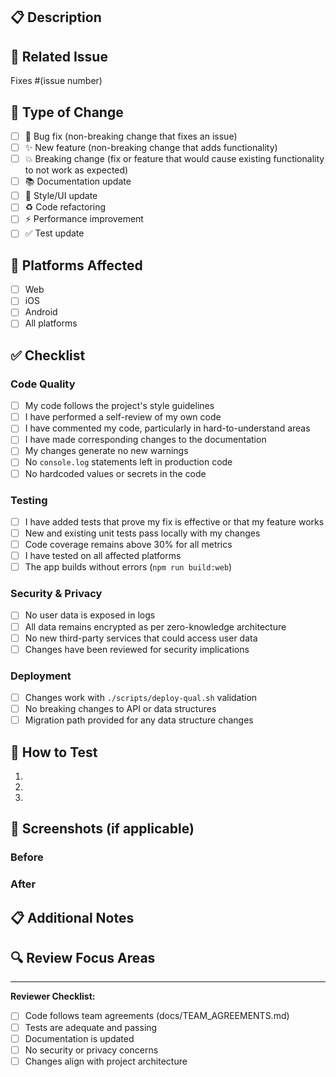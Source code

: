 ## 📋 Description
<!-- Provide a brief description of the changes in this PR -->

## 🎯 Related Issue
<!-- Link to the issue this PR addresses -->
Fixes #(issue number)

## 🔄 Type of Change
- [ ] 🐛 Bug fix (non-breaking change that fixes an issue)
- [ ] ✨ New feature (non-breaking change that adds functionality)
- [ ] 💥 Breaking change (fix or feature that would cause existing functionality to not work as expected)
- [ ] 📚 Documentation update
- [ ] 🎨 Style/UI update
- [ ] ♻️ Code refactoring
- [ ] ⚡ Performance improvement
- [ ] ✅ Test update

## 📱 Platforms Affected
- [ ] Web
- [ ] iOS
- [ ] Android
- [ ] All platforms

## ✅ Checklist

### Code Quality
- [ ] My code follows the project's style guidelines
- [ ] I have performed a self-review of my own code
- [ ] I have commented my code, particularly in hard-to-understand areas
- [ ] I have made corresponding changes to the documentation
- [ ] My changes generate no new warnings
- [ ] No `console.log` statements left in production code
- [ ] No hardcoded values or secrets in the code

### Testing
- [ ] I have added tests that prove my fix is effective or that my feature works
- [ ] New and existing unit tests pass locally with my changes
- [ ] Code coverage remains above 30% for all metrics
- [ ] I have tested on all affected platforms
- [ ] The app builds without errors (`npm run build:web`)

### Security & Privacy
- [ ] No user data is exposed in logs
- [ ] All data remains encrypted as per zero-knowledge architecture
- [ ] No new third-party services that could access user data
- [ ] Changes have been reviewed for security implications

### Deployment
- [ ] Changes work with `./scripts/deploy-qual.sh` validation
- [ ] No breaking changes to API or data structures
- [ ] Migration path provided for any data structure changes

## 🧪 How to Test
<!-- Provide steps for reviewers to test your changes -->
1.
2.
3.

## 📸 Screenshots (if applicable)
<!-- Add screenshots for UI changes -->

### Before
<!-- Add "before" screenshots here -->

### After
<!-- Add "after" screenshots here -->

## 📋 Additional Notes
<!-- Any additional information that reviewers should know -->

## 🔍 Review Focus Areas
<!-- Highlight specific areas where you'd like reviewer attention -->

---

**Reviewer Checklist:**
- [ ] Code follows team agreements (docs/TEAM_AGREEMENTS.md)
- [ ] Tests are adequate and passing
- [ ] Documentation is updated
- [ ] No security or privacy concerns
- [ ] Changes align with project architecture